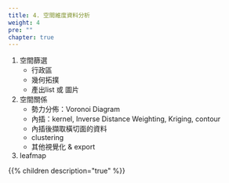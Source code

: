 ```yaml
---
title: 4. 空間維度資料分析
weight: 4
pre: ""
chapter: true
---
```


1. 空間篩選
    - 行政區
    - 幾何拓撲
    - 產出list 或 圖片
2. 空間關係
    - 勢力分佈：Voronoi Diagram
    - 內插：kernel, Inverse Distance Weighting, Kriging, contour
    - 內插後擷取橫切面的資料
    - clustering
    - 其他視覺化 & export
3. leafmap


{{% children description="true" %}}

